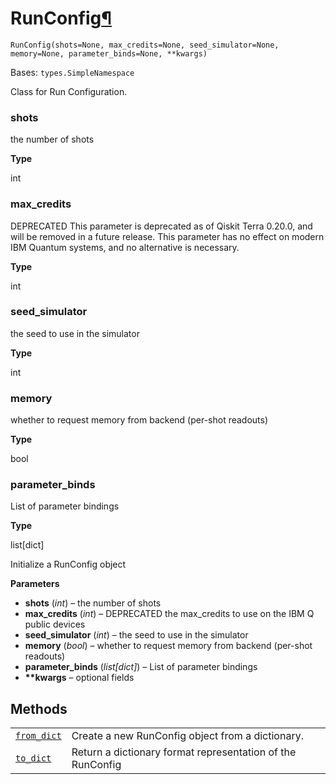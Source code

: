 # RunConfig[¶](#runconfig "Permalink to this headline")

<span id="undefined" />

`RunConfig(shots=None, max_credits=None, seed_simulator=None, memory=None, parameter_binds=None, **kwargs)`

Bases: `types.SimpleNamespace`

Class for Run Configuration.

<span id="undefined" />

### shots

the number of shots

**Type**

int

<span id="undefined" />

### max\_credits

DEPRECATED This parameter is deprecated as of Qiskit Terra 0.20.0, and will be removed in a future release. This parameter has no effect on modern IBM Quantum systems, and no alternative is necessary.

**Type**

int

<span id="undefined" />

### seed\_simulator

the seed to use in the simulator

**Type**

int

<span id="undefined" />

### memory

whether to request memory from backend (per-shot readouts)

**Type**

bool

<span id="undefined" />

### parameter\_binds

List of parameter bindings

**Type**

list\[dict]

Initialize a RunConfig object

**Parameters**

*   **shots** (*int*) – the number of shots
*   **max\_credits** (*int*) – DEPRECATED the max\_credits to use on the IBM Q public devices
*   **seed\_simulator** (*int*) – the seed to use in the simulator
*   **memory** (*bool*) – whether to request memory from backend (per-shot readouts)
*   **parameter\_binds** (*list\[dict]*) – List of parameter bindings
*   **\*\*kwargs** – optional fields

## Methods

|                                                                                                                                 |                                                            |
| ------------------------------------------------------------------------------------------------------------------------------- | ---------------------------------------------------------- |
| [`from_dict`](qiskit.assembler.RunConfig.from_dict#qiskit.assembler.RunConfig.from_dict "qiskit.assembler.RunConfig.from_dict") | Create a new RunConfig object from a dictionary.           |
| [`to_dict`](qiskit.assembler.RunConfig.to_dict#qiskit.assembler.RunConfig.to_dict "qiskit.assembler.RunConfig.to_dict")         | Return a dictionary format representation of the RunConfig |
